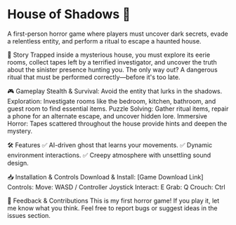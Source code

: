 # House of Shadows 👻
A first-person horror game where players must uncover dark secrets, evade a relentless entity, and perform a ritual to escape a haunted house.

📜 Story
Trapped inside a mysterious house, you must explore its eerie rooms, collect tapes left by a terrified investigator, and uncover the truth about the sinister presence hunting you. The only way out? A dangerous ritual that must be performed correctly—before it's too late.


🎮 Gameplay
Stealth & Survival: Avoid the entity that lurks in the shadows.
Exploration: Investigate rooms like the bedroom, kitchen, bathroom, and guest room to find essential items.
Puzzle Solving: Gather ritual items, repair a phone for an alternate escape, and uncover hidden lore.
Immersive Horror: Tapes scattered throughout the house provide hints and deepen the mystery.

🛠️ Features
✅ AI-driven ghost that learns your movements.
✅ Dynamic environment interactions.
✅ Creepy atmosphere with unsettling sound design.


📥 Installation & Controls
Download & Install: [Game Download Link]
Controls:
Move: WASD / Controller Joystick
Interact: E
Grab: Q
Crouch: Ctrl





💬 Feedback & Contributions
This is my first horror game! If you play it, let me know what you think. Feel free to report bugs or suggest ideas in the issues section.
